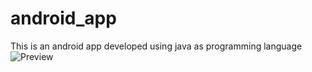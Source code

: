 # android_app
This is an android app developed using java as programming language
![Preview](https://drive.google.com/file/d/1K7SXy5LlxMPkvUppBC9b08k3DcUG1vOS/view)
